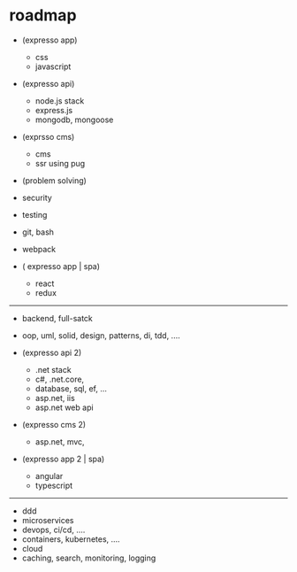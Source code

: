 # roadmap

- (expresso app)
  - css
  - javascript

- (expresso api)
  - node.js stack
  - express.js
  - mongodb, mongoose
  
- (exprsso cms)
  - cms
  - ssr using pug
 
- (problem solving)

- security
- testing
- git, bash
- webpack

- ( expresso app | spa)
  - react
  - redux
 
----------------------------------------------------------------

- backend, full-satck
- oop, uml, solid, design, patterns, di, tdd, ....

- (expresso api 2)
  - .net stack
  - c#, .net.core, 
  - database, sql, ef, ...
  - asp.net, iis
  - asp.net web api
  
- (expresso cms 2)
  - asp.net, mvc,
  
- (expresso app 2 | spa)
  - angular
  - typescript
  
------------------------------------------------------------------

- ddd
- microservices
- devops, ci/cd, ....
- containers, kubernetes, ....
- cloud
- caching, search, monitoring, logging






  
  
